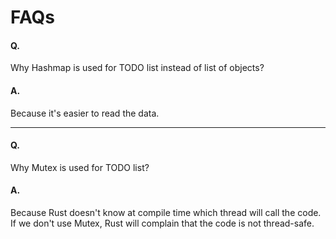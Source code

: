 # FAQs

#### Q.

Why Hashmap is used for TODO list instead of list of objects?

#### A.

Because it's easier to read the data.

---

#### Q.

Why Mutex is used for TODO list?

#### A.

Because Rust doesn't know at compile time which thread will call the code. If we don't use Mutex, Rust will complain that the code is not thread-safe.
